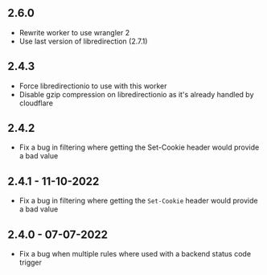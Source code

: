 ## 2.6.0

 * Rewrite worker to use wrangler 2
 * Use last version of libredirection (2.7.1)

## 2.4.3

 * Force libredirectionio to use with this worker
 * Disable gzip compression on libredirectionio as it's already handled by cloudflare

## 2.4.2

 * Fix a bug in filtering where getting the Set-Cookie header would provide a bad value

## 2.4.1 - 11-10-2022

 * Fix a bug in filtering where getting the `Set-Cookie` header would provide a bad value

## 2.4.0 - 07-07-2022

 * Fix a bug when multiple rules where used with a backend status code trigger
